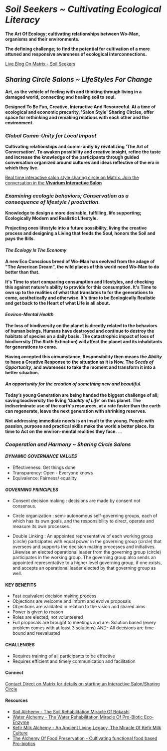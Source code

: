 # *Soil Seekers ~ Cultivating Ecological Literacy*

**The Art Of Ecology; cultivating relationships between Wo-Man, organisms and their environments.**

**The defining challenge; to find the potential for cultivation of a more attuned and responsive awareness of ecological interconnections.**

[Live Blog On Matrix - Soil Seekers](https://matrix.to/#/!EwezVvVjpxKVCMIuRM:matrix.org?via=matrix.org&via=kde.org&via=converser.eu)

## *Sharing Circle Salons ~ LifeStyles For Change*

**Art, as the vehicle of feeling with and thinking through living in a damaged world, connecting and healing soil to soul.**

**Designed To Be Fun, Creative, Interactive And Resourceful. At a time of ecological and economic precarity, 'Salon Style' Sharing Circles, offer space for rethinking and remaking relations with each other and the environment.**

### *Global Comm-Unity for Local Impact*

**Cultivating relationships and comm-unity by revitalizing 'The Art of Conversation'. To awaken possibility and creative insight, refine the taste and increase the knowledge of the participants through guided conversation organized around cultures and ideas reflective of the era in which they live.**

[Real time interactive salon style sharing circle on Matrix. Join the conversation in the **Vivarium Interactive Salon**](https://matrix.to/#/!LSpVaMCiYQehpJONFF:matrix.org?via=matrix.org&via=t2bot.io&via=stux.chat)

### *Examining ecologic behaviors; Conservation as a consequence of lifestyle / production.*

**Knowledge to design a more desirable, fulfilling, life supporting; Ecologically Modern and Realistic Lifestyle.**

**Projecting ones lifestyle into a future possibility, living the creative process and designing a Living that feeds the Soul, honors the Soil and pays the Bills.**

#### *The Ecology Is The Economy*

**A new Eco Conscious breed of Wo-Man has evolved from the adage of "The American Dream", the wild places of this world need Wo-Man to do better than that.**

**It's Time to start comparing consumption and lifestyles, and checking this against nature's ability to provide for this consumption. It's Time to own up to the realities of what that translates to for the generations to come, aesthetically and otherwise. It's time to be Ecologically Realistic and get back to the Heart of what Life is all about.** 

#### *Environ-Mental Health*

**The loss of biodiversity on the planet is directly related to the behaviors of human beings. Humans have destroyed and continue to destroy the habitats of species on a daily basis. The catastrophic impact of loss of biodiversity (The Sixth Extinction) will affect the planet and its inhabitants for generations to come.** 

**Having accepted this circumstance, Responsibility then means the *Ability* to have a Creative Response to the situation as it is Now. The *Seeds of Opportunity*, and awareness to take the moment and transform it into a better situation.** 

#### *An opportunity for the creation of something new and beautiful.*

**Today’s young Generation are being handed the biggest challenge of all; saving biodiversity the living *'Quality of Life'* on this planet. The indiscriminate use of the earth's resources, at a rate faster than the earth can regenerate, leave the next generation with shrinking reserves.**

**Not addressing immediate needs is an insult to the young. People with passion, purpose and practical skills make the world a better place. Its time to Act on the environ-mental realities they face.**
...


### *Cooperation and Harmony ~ Sharing Circle Salons*

#### *DYNAMIC GOVERNANCE VALUES*
- Effectiveness: Get things done
- Transparency: Open - Everyone knows
- Equivalence: Fairness/ equality

#### *GOVERNING PRINCIPLES*
- Consent decision making : decisions are made by consent not consensus.

- Circle organization : semi-autonomous self-governing groups, each of which has its own goals, and the responsibility to direct, operate and measure its own processes.

- Double Linking : An appointed representative of each working group (circle) participates with equal power in the governing group (circle) that oversees and supports the decision making processes and initiatives. Likewise an elected operational leader from the governing group (circle) participates in the working group. The governing group also sends an appointed representative to a higher level governing group, if one exists, and accepts an operational leader elected by that governing group as well.

#### KEY BENEFITS
- Fast equivalent decision making process
- Objections are welcome and inform and evolve proposals
- Objections are validated in relation to the vision and shared aims
- Power is given to reason
- Roles are elected, not volunteered
- Full proposals are brought to meetings and are: Solution based (every problem comes with at least 3 solutions) AND- All decisions are time bound and reevaluated

#### CHALLENGES
- Requires training of all participants to be effective
- Requires efficient and timely communication and facilitation

#### Connect
[Contact Direct on Matrix for details on starting an Interactive Salon/Sharing Circle](https://matrix.to/#/!ibYXXCkubbZiWtkmhX:matrix.org?via=matrix.org)

#### Resources
- [Soil Alchemy - The Soil Rehabilitation Miracle Of Bokashi](./lifeStylesForChange/soilAlchemy.md)
- [Water Alchemy - The Water Rehabilitation Miracle Of Pro-Biotic Eco-Enzyme](./lifeStylesForChange/waterAlchemy.md)
- [Kefir Milk Alchemy - An Ancient Living Legacy, The Miracle Of Kefir Milk Culture](./lifeStylesForChange/kefirMilkAlchemy.md)
- [The Alchemy Of Food Preservation - Cultivating functional food based Pro-biotics](./lifeStylesForChange/lactoFermentbBasicMethod.md)
